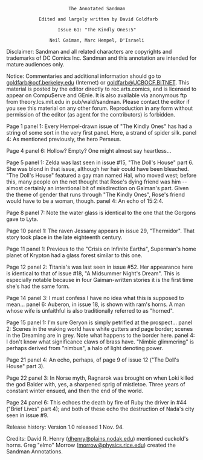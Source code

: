                            The Annotated Sandman

                Edited and largely written by David Goldfarb

                       Issue 61: "The Kindly Ones:5"

                    Neil Gaiman, Marc Hempel, D'Israeli

Disclaimer:  Sandman and all related characters are copyrights and trademarks
of DC Comics Inc.  Sandman and this annotation are intended for mature
audiences only.

Notice:  Commentaries and additional information should go to
goldfarb@ocf.berkeley.edu (Internet) or goldfarb@UCBOCF.BITNET.  This material
is posted by the editor directly to rec.arts.comics, and is licensed
to appear on Compu$erve and GEnie.  It is also available via anonymous ftp
from theory.lcs.mit.edu in pub/wald/sandman.  Please contact the editor if you
see this material on any other forum.  Reproduction in any form without
permission of the editor (as agent for the contributors) is forbidden.

Page 1 panel 1: Every Hempel-drawn issue of "The Kindly Ones" has had a string
of some sort in the very first panel. Here, a strand of spider silk.
       panel 4: As mentioned previously, the hero Perseus.

Page 4 panel 6: Hollow? Empty? One might almost say heartless...

Page 5 panel 1: Zelda was last seen in issue #15, "The Doll's House" part 6.
She was blond in that issue, although her hair could have been bleached. 
"The Doll's House" featured a gay man named Hal, who moved west; before this,
many people on the net thought that Rose's dying friend was him -- almost
certainly an intentional bit of misdirection on Gaiman's part. Given the
theme of gender that runs through "The Kindly Ones", Rose's friend would have
to be a woman, though.
	  panel 4: An echo of 15:2:4.

Page 8 panel 7: Note the water glass is identical to the one that the Gorgons
gave to Lyta.

Page 10 panel 1: The raven Jessamy appears in issue 29, "Thermidor". That
story took place in the late eighteenth century.

Page 11 panel 1: Previous to the "Crisis on Infinite Earths", Superman's
home planet of Krypton had a glass forest similar to this one.

Page 12 panel 2: Titania's was last seen in issue #52. Her appearance here
is identical to that of issue #18, "A Midsummer Night's Dream". This is
especially notable because in four Gaiman-written stories it is the first
time she's had the same form.

Page 14 panel 3: I must confess I have no idea what this is supposed to mean...
	   panel 6: Auberon, in issue 18, is shown with ram's horns. A man
whose wife is unfaithful is also traditionally referred to as "horned".

Page 15 panel 1: I'm sure Geryon is simply petrified at the prospect...
	   panel 2: Scenes in the waking world have white gutters and page 
border; scenes in the Dreaming are in grey. Note what happens to the border
here.
	   panel 4: I don't know what significance claws of brass have. "Nimbic
glimmering" is perhaps derived from "nimbus", a halo of light denoting power.

Page 21 panel 4: An echo, perhaps, of page 9 of issue 12 ("The Doll's House" 
part 3).

Page 22 panel 3: In Norse myth, Ragnarok was brought on when Loki killed the
god Balder with, yes, a sharpened sprig of mistletoe. Three years of constant
winter ensued, and then the end of the world.

Page 24 panel 6: This echoes the death by fire of Ruby the driver in #44
("Brief Lives" part 4); and both of these echo the destruction of Nada's
city seen in issue #9.

Release history:
Version 1.0 released 1 Nov. 94.

Credits:
David R. Henry (dhenry@plains.nodak.edu) mentioned cuckold's horns.
Greg "elmo" Morrow (morrow@physics.rice.edu) created the Sandman Annotations.
